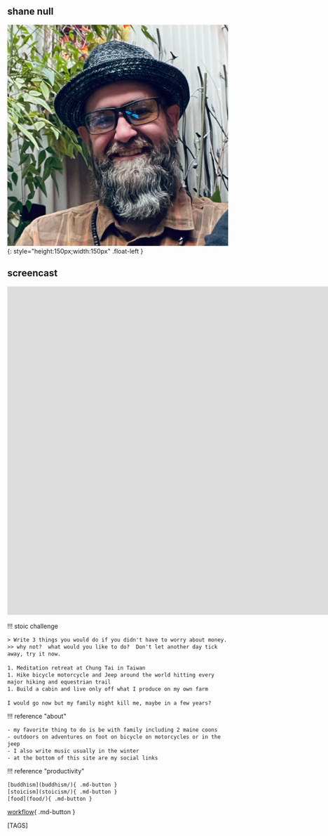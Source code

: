 
## shane null

![shane null](images/shane0.png){: style="height:150px;width:150px" .float-left }

## screencast

<iframe width="1583" height="748" src="https://www.youtube.com/embed/ET8tI10G0lo" title="shanenull.com screencast" frameborder="0" allow="accelerometer; autoplay; clipboard-write; encrypted-media; gyroscope; picture-in-picture; web-share" allowfullscreen></iframe>

!!! stoic challenge

    > Write 3 things you would do if you didn't have to worry about money.
    >> why not?  what would you like to do?  Don't let another day tick away, try it now.

    1. Meditation retreat at Chung Tai in Taiwan
    1. Hike bicycle motorcycle and Jeep around the world hitting every major hiking and equestrian trail
    1. Build a cabin and live only off what I produce on my own farm

    I would go now but my family might kill me, maybe in a few years?

!!! reference "about"

    - my favorite thing to do is be with family including 2 maine coons
    - outdoors on adventures on foot on bicycle on motorcycles or in the jeep
    - I also write music usually in the winter
    - at the bottom of this site are my social links 

!!! reference "productivity"

    [buddhism](buddhism/){ .md-button } 
    [stoicism](stoicism/){ .md-button }
    [food](food/){ .md-button } 

[workflow](_workflow.md){ .md-button }

[TAGS]
